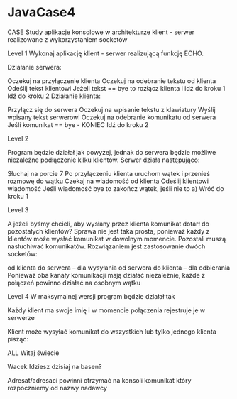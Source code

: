 # JavaCase4

CASE Study
aplikacje konsolowe w architekturze klient - serwer realizowane z wykorzystaniem socketów

Level 1
Wykonaj aplikację klient - serwer realizującą funkcję ECHO.

Działanie serwera:

Oczekuj na przyłączenie klienta
Oczekuj na odebranie tekstu od klienta
Odeślij tekst klientowi
Jeżeli tekst == bye to rozłącz klienta i idź do kroku 1
Idź do kroku 2
Działanie klienta:

Przyłącz się do serwera
Oczekuj na wpisanie tekstu z klawiatury
Wyślij wpisany tekst serwerowi
Oczekuj na odebranie komunikatu od serwera
Jeśli komunikat == bye - KONIEC
Idź do kroku 2

Level 2

Program będzie działał jak powyżej, jednak do serwera będzie możliwe niezależne podłączenie kilku klientów. Serwer działa następująco:

Słuchaj na porcie 7
Po przyłączeniu klienta uruchom wątek i przenieś rozmowę do wątku
Czekaj na wiadomość od klienta
Odeślij klientowi wiadomość
Jeśli wiadomość bye to zakończ wątek, jeśli nie to a)
Wróć do kroku 1

Level 3

A jeżeli byśmy chcieli, aby wysłany przez klienta komunikat dotarł do pozostałych klientów?
Sprawa nie jest taka prosta, ponieważ każdy z klientów może wysłać komunikat w dowolnym momencie. Pozostali muszą nasłuchiwać komunikatów.
Rozwiązaniem jest zastosowanie dwóch socketów:

od klienta do serwera – dla wysyłania
od serwera do klienta – dla odbierania
Ponieważ oba kanały komunikacji mają działać niezależnie, każde z połączeń powinno działać na osobnym wątku

Level 4
W maksymalnej wersji program będzie działał tak

Każdy klient ma swoje imię i w momencie połączenia rejestruje je w serwerze

Klient może wysyłać komunikat do wszystkich lub tylko jednego klienta pisząc:

ALL Witaj świecie

Wacek Idziesz dzisiaj na basen?

Adresat/adresaci powinni otrzymać na konsoli komunikat który rozpoczniemy od nazwy nadawcy
